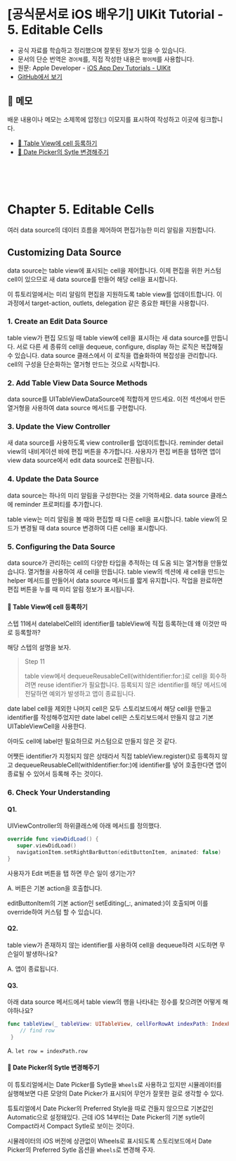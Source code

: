 # [공식문서로 iOS 배우기] UIKit Tutorial - 5. Editable Cells

- 공식 자료를 학습하고 정리했으며 잘못된 정보가 있을 수 있습니다.
- 문서의 단순 번역은 `경어체`를, 직접 작성한 내용은 `평어체`를 사용합니다.
- 원문: Apple Developer - [iOS App Dev Tutorials - UIKit](https://developer.apple.com/tutorials/app-dev-training)
- [GitHub에서 보기](https://github.com/KyungminLeeDev/learning-with-apple-official-resources)

## 📌 메모

배운 내용이나 메모는 소제목에 압정(`📌`) 이모지를 표시하여 작성하고 이곳에 링크합니다.

- [📌 Table View에 cell 등록하기](#-table-View에-cell-등록하기)
- [📌 Date Picker의 Sytle 변경해주기](#-date-picker의-sytle-변경해주기)

<br/><br/><br/>



# Chapter 5. Editable Cells

여러 data source의 데이터 흐름을 제어하여 편집가능한 미리 알림을 지원합니다.

## Customizing Data Source

data source는 table view에 표시되는 cell을 제어합니다. 이제 편집을 위한 커스텀 cell이 있으므로 새 data source를 만들어 해당 cell을 표시합니다.  
  
이 튜토리얼에서는 미리 알림의 편집을 지원하도록 table view를 업데이트합니다. 이 과정에서 target-action, outlets, delegation 같은 중요한 패턴을 사용합니다.

### 1. Create an Edit Data Source

table view가 편집 모드일 때 table view에 cell을 표시하는 새 data source를 만듭니다. 서로 다른 세 종류의 cell을 dequeue, configure, display 하는 로직은 복잡해질 수 있습니다. data source 클래스에서 이 로직을 캡슐화하여 복잡성을 관리합니다. cell의 구성을 단순화하는 열거형 만드는 것으로 시작합니다.

### 2. Add Table View Data Source Methods

data source를 UITableViewDataSource에 적합하게 만드세요. 이전 섹션에서 만든 열거형을 사용하여 data source 메서드를 구현합니다.

### 3. Update the View Controller

새 data source를 사용하도록 view controller를 업데이트합니다. reminder detail view의 내비게이션 바에 편집 버튼을 추가합니다. 사용자가 편집 버튼을 탭하면 앱이 view data source에서 edit data source로 전환됩니다. 

### 4. Update the Data Source

data source는 하나의 미리 알림을 구성한다는 것을 기억하세요. data source 클래스에 reminder 프로퍼티를 추가합니다.  
  
table view는 미리 알림을 볼 때와 편집할 때 다른 cell을 표시합니다. table view의 모드가 변경될 때 data source 변경하여 다른 cell을 표시합니다.
  
### 5. Configuring the Data Source

data source가 관리하는 cell의 다양한 타입을 추적하는 데 도움 되는 열거형을 만들었습니다. 열거형을 사용하여 새 cell을 만듭니다. table view의 섹션에 새 cell을 만드는 helper 메서드를 만들어서 data source 메서드를 짧게 유지합니다. 작업을 완료하면 편집 버튼을 누를 때 미리 알림 정보가 표시됩니다.

#### 📌 Table View에 cell 등록하기

스텝 11에서 datelabelCell의 identifier를 tableView에 직접 등록하는데 왜 이것만 따로 등록할까?  

해당 스텝의 설명을 보자.

> Step 11  
>  
> table view에서 dequeueReusableCell(withIdentifier:for:)로 cell을 회수하려면 reuse identifier가 필요합니다. 등록되지 않은 identifier를 해당 메서드에 전달하면 예외가 발생하고 앱이 종료됩니다.

date label cell을 제외한 나머지 cell은 모두 스토리보드에서 해당 cell을 만들고 identifier를 작성해주었지만 date label cell은 스토리보드에서 만들지 않고 기본 UITableViewCell을 사용한다.  
  
아마도 cell에 label만 필요하므로 커스텀으로 만들지 않은 것 같다.  
  
어쨋든 identifier가 지정되지 않은 상태라서 직접 tableView.register()로 등록하지 않고 dequeueReusableCell(withIdentifier:for:)에 identifier를 넣어 호출한다면 앱이 종료될 수 있어서 등록해 주는 것이다.

### 6. Check Your Understanding

#### Q1. 

UIViewController의 하위클래스에  아래 메서드를 정의했다.

~~~swift
override func viewDidLoad() {
   super.viewDidLoad()
   navigationItem.setRightBarButton(editButtonItem, animated: false)
}
~~~

사용자가 Edit 버튼을 탭 하면 무슨 일이 생기는가?

A. 버튼은 기본 action을 호출합니다.

editButtonItem의 기본 action인 setEditing(_:, animated:)이 호출되며 이를 override하여 커스텀 할 수 있습니다.

#### Q2. 

table view가 존재하지 않는 identifier를 사용하여 cell을 dequeue하려 시도하면 무슨일이 발생하나요?

A. 앱이 종료됩니다.

#### Q3.

아래 data source 메서드에서 table view의 행을 나타내는 정수를 찾으려면 어떻게 해야하나요? 

~~~swift
func tableView(_ tableView: UITableView, cellForRowAt indexPath: IndexPath) -> UITableViewCell {
    // find row
 }
~~~

A. `let row = indexPath.row`

#### 📌 Date Picker의 Sytle 변경해주기

이 튜토리얼에서는 Date Picker를 Sytle을 `Wheels`로 사용하고 있지만 시뮬레이터를 실행해보면 다른 모양의 Date Picker가 표시되어 무언가 잘못한 걸로 생각할 수 있다.  
  
튜툐리얼에서 Date Picker의 Preferred Style을 따로 건들지 않으므로 기본값인 Automatic으로 설정돼있다. 근데 iOS 14부터는 Date Picker의 기본 sytle이 Compact라서 Compact Sytle로 보이는 것이다.  
  
시뮬레이터의 iOS 버전에 상관없이 Wheels로 표시되도록 스토리보드에서 Date Picker의 Preferred Sytle 옵션을 `Wheels`로 변경해 주자.

